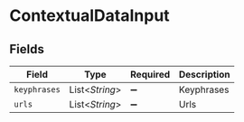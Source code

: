 # ContextualDataInput


## Fields

| Field              | Type               | Required           | Description        |
| ------------------ | ------------------ | ------------------ | ------------------ |
| `keyphrases`       | List\<*String*>    | :heavy_minus_sign: | Keyphrases         |
| `urls`             | List\<*String*>    | :heavy_minus_sign: | Urls               |